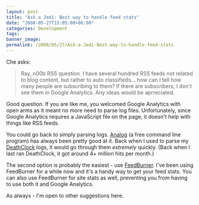 ```yaml
---
layout: post
title: "Ask a Jedi: Best way to handle feed stats"
date: "2008-05-27T15:05:00+06:00"
categories: Development 
tags: 
banner_image: 
permalink: /2008/05/27/Ask-a-Jedi-Best-way-to-handle-feed-stats
---
```


Che asks:

<blockquote>
<p>
Ray, n00b RSS question. I have several hundred RSS feeds not related to blog content, but rather to auto classifieds... how can I tell how many people are subscribing to them? If there are subscribers, I don't see them in Google Analytics. Any ideas would be aprreciated.
</p>
</blockquote>

Good question. If you are like me, you welcomed Google Analytics with open arms as it meant no more need to parse log files. Unfortunately, since Google Analytics requires a JavaScript file on the page, it doesn't help with things like RSS feeds. 

You could go back to simply parsing logs. <a href="http://www.analog.cx/">Analog</a> (a free command line program) has always been pretty good at it. Back when I used to parse my <a href="http://www.deathclock.com">DeathClock</a> logs, it would go through them <i>extremely</i> quickly. (Back when I last ran DeathClock, it got around 4+ million hits per month.) 

The second option is probably the easiest - use <a href="http://www.feedburner.com">FeedBurner</a>. I've been using FeedBurner for a while now and it's a handy way to get your feed stats. You can also use FeedBurner for site stats as well, preventing you from having to use both it and Google Analytics.

As always - I'm open to other suggestions here.